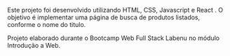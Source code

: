 Este projeto foi desenvolvido utilizando HTML, CSS, Javascript e React . O objetivo é implementar uma página de busca de produtos listados, conforme o nome do titulo.

Projeto elaborado durante o Bootcamp Web Full Stack Labenu no módulo Introdução a Web.